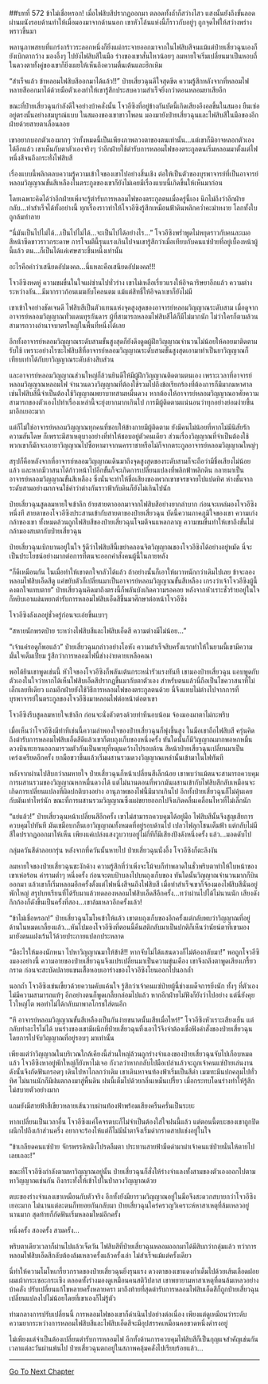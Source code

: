 ##บทที่ 572 ข้าไม่เชื่อหรอก!
เมื่อไฟสิบสีปรากฏออกมา ตลอดทั้งถ้ำก็สว่างไสว แสงนั้นยังถึงขั้นลอดผ่านผนังรอบด้านทำให้เมื่อมองมาจากด้านนอก เขาหัวโล้นแห่งนี้ก็ราวกับอยู่ๆ ถูกจุดไฟให้สว่างพร่างพราวขึ้นมา

พลานุภาพสยบที่แกร่งกร้าวระลอกหนึ่งก็ยิ่งแผ่กระจายออกมาจากในไฟสิบสีจนแม้แต่ป๋ายเสี่ยวฉุนเองก็ยังเบิกตากว้าง มองอึ้งๆ ไปยังไฟสิบสีในมือ ร่างของเขาสั่นไหวน้อยๆ ลมหายใจเริ่มเปลี่ยนมาเป็นหอบถี่ ในดวงตาทั้งคู่ของเขาก็ยิ่งเผยให้เห็นถึงความตื่นเต้นและฮึกเหิม

“สำเร็จแล้ว ข้าหลอมไฟสิบสีออกมาได้แล้ว!!” ป๋ายเสี่ยวฉุนดีใจสุดขีด ความรู้สึกหลังจากที่หลอมไฟหลายสีออกมาได้ด้วยมือตัวเองทำให้เขารู้สึกประสบความสำเร็จยิ่งกว่าตอนหลอมยาเสียอีก

ขณะที่ป๋ายเสี่ยวฉุนกำลังดีใจอย่างบ้าคลั่งนั้น โจวอีซิงที่อยู่ข้างกันบัดนี้เกิดเสียงอึงอลขึ้นในสมอง ยืนเซ่ออยู่ตรงนั้นอย่างสมบูรณ์แบบ ในสมองของเขาขาวโพลน มองมายังป๋ายเสี่ยวฉุนและไฟสิบสีในมือของอีกฝ่ายด้วยสายตาเลื่อนลอย

เขาอยากบอกตัวเองมากๆ ว่าทั้งหมดนี้เป็นเพียงภาพลวงตาของตนเท่านั้น...แต่เขาก็มิอาจหลอกตัวเองได้อีกแล้ว เขาเห็นกับตาตัวเองจริงๆ ว่าอีกฝ่ายใช้ตำรับการหลอมไฟของตระกูลตนเริ่มหลอมมาตั้งแต่ไฟหนึ่งสีจนถึงกระทั่งไฟสิบสี

เรื่องแบบนี้พลิกตลบความรู้ความเข้าใจของเขาไปอย่างสิ้นเชิง ต่อให้เป็นตัวของบุรพาจารย์ที่เป็นอาจารย์หลอมวิญญาณขั้นสีเหลืองในตระกูลของเขาก็ยังไม่เคยมีเรื่องแบบนี้เกิดขึ้นให้เห็นมาก่อน

โดยเฉพาะคิดได้ว่าอีกฝ่ายเพิ่งจะรู้ตำรับการหลอมไฟของตระกูลตนเมื่อครู่นี้เอง นึกไม่ถึงว่าอีกฝ่ายกลับ...ทำสำเร็จได้ทั้งอย่างนี้ ทุกเรื่องราวทำให้โจวอีซิงรู้สึกเหมือนฟ้าดินพลิกคว่ำคะมำหงาย โลกทั้งใบถูกล้มทำลาย

“นี่มันเป็นไปไม่ได้...เป็นไปไม่ได้...จะเป็นไปได้อย่างไร...” โจวอีซิงพร่ำพูดไม่หยุดราวกับคนละเมอ สีหน้าซีดขาวราวกระดาษ การโจมตีนี้รุนแรงเกินไปจนเขารู้สึกว่าเมื่อเทียบกับคนแซ่ป๋ายที่อยู่เบื้องหน้าผู้นี้แล้ว ตน...ก็เป็นได้แค่เศษสวะชิ้นหนึ่งเท่านั้น

อะไรคือคำว่าเสนียดอัปมงคล...นี่แหละคือเสนียดอัปมงคล!!!

โจวอีซิงหดหู่ ความขมขื่นในใจแผ่ซ่านไปทั่วร่าง เขาไม่เหลือเรี่ยวแรงให้อิจฉาริษยาอีกแล้ว ความต่างระหว่างกัน...มีมากราวก้อนเมฆกับโคลนตม แม้แต่สิทธิ์ให้อิจฉาเขาก็ยังไม่มี

เขาเข้าใจอย่างชัดเจนดี ไฟสิบสีเป็นตัวแทนแห่งจุดสูงสุดของอาจารย์หลอมวิญญาณระดับสาม เมื่อดูจากอาจารย์หลอมวิญญาณทั่วแดนทุรกันดาร ผู้ที่สามารถหลอมไฟสิบสีได้ก็มีไม่มากนัก ไม่ว่าใครก็ตามล้วนสามารถวางอำนาจบาตรใหญ่ในพื้นที่หนึ่งได้เลย

อีกทั้งอาจารย์หลอมวิญญาณระดับสามขั้นสูงสุดก็ยังดึงดูดผู้ฝึกวิญญาณจำนวนไม่น้อยให้คอยมาติดตามรับใช้ เพราะอย่างไรซะไฟสิบสีที่อาจารย์หลอมวิญญาณระดับสามขั้นสูงสุดเอามาทำเป็นยาวิญญาณก็เทียบเท่าได้กับยาวิญญาณระดับล่างสิบส่วน

และอาจารย์หลอมวิญญาณส่วนใหญ่ก็ล้วนยินดีให้มีผู้ฝึกวิญญาณติดตามตนเอง เพราะเวลาที่อาจารย์หลอมวิญญาณหลอมไฟ จำนวนดวงวิญญาณที่ต้องใช้รวมไปถึงข้อเรียกร้องที่ต้องการก็มีมากมหาศาล เช่นไฟสิบสีนี้จำเป็นต้องใช้วิญญาณพยาบาทสามหมื่นดวง หากต้องให้อาจารย์หลอมวิญญาณอาศัยความสามารถของตัวเองไปทำเรื่องเหล่านี้จะยุ่งยากมากเกินไป การมีผู้ติดตามแน่นอนว่าทุกอย่างย่อมง่ายขึ้นมาอีกเยอะมาก

แต่ก็ไม่ใช่อาจารย์หลอมวิญญาณทุกคนที่ชอบให้ข้างกายมีผู้ติดตาม ยังมีคนไม่น้อยที่หากไม่มีนิสัยรักความสันโดษ ก็เพราะมีสาเหตุบางอย่างที่ทำให้ชอบอยู่ตัวคนเดียว ส่วนเรื่องวิญญาณที่จำเป็นต้องใช้พวกเขาก็มักจะเอายาวิญญาณไปซื้อหามาจากนครราชาหรือไม่ก็จากตระกูลอาจารย์หลอมวิญญาณใหญ่ๆ

สรุปก็คือหลังจากที่อาจารย์หลอมวิญญาณเดินมาถึงจุดสูงสุดของระดับสามก็จะถือว่ามีชื่อเสียงไม่น้อยแล้ว และหากมีวาสนาได้ก้าวหน้าไปอีกขั้นก็จะเกิดการเปลี่ยนแปลงที่พลิกฟ้าพลิกดิน กลายมาเป็นอาจารย์หลอมวิญญาณขั้นสีเหลือง ซึ่งนั่นจะทำให้ชื่อเสียงของพวกเขาขจรขจายไปแปดทิศ ห่างชั้นจากระดับสามอย่างมากจนใช้คำว่าต่างกันราวฟ้ากับดินก็ยังไม่เกินไปนัก

ป๋ายเสี่ยวฉุนสูดลมหายใจเข้าลึก ย้ายสายตาออกมาจากไฟสิบสีอย่างยากลำบาก ก่อนจะเหล่มองโจวอีซิงหนึ่งที สายตาของโจวอีซิงประสานเข้ากับสายตาของป๋ายเสี่ยวฉุน บัดนี้ความภาคภูมิใจของเขา ความเก่งกล้าของเขา ทั้งหมดล้วนถูกไฟสิบสีของป๋ายเสี่ยวฉุนโจมตีจนแหลกลาญ ความขมขื่นทำให้เขาถึงขั้นไม่กล้ามองสบตากับป๋ายเสี่ยวฉุน

ป๋ายเสี่ยวฉุนเบิกบานอยู่ในใจ รู้ดีว่าไฟสิบสีนี้เขย่าคลอนจิตวิญญาณของโจวอีซิงได้อย่างอยู่หมัด นี่จะเป็นประโยชน์อย่างมากต่อการที่ตนจะออกคำสั่งคนผู้นี้ในภายหลัง

“ก็ดีเหมือนกัน ในเมื่อทำให้เขาตกใจกลัวได้แล้ว ถ้าอย่างนั้นก็เอาให้ผวาหนักกว่าเดิมไปเลย ข้าจะลองหลอมไฟสิบเอ็ดสีดู แค่ขยับตัวก็เปลี่ยนมาเป็นอาจารย์หลอมวิญญาณขั้นสีเหลือง เกรงว่าเจ้าโจวอีซิงผู้นี้คงตกใจแทบตาย” ป๋ายเสี่ยวฉุนคิดมาถึงตรงนี้ก็พลันบังเกิดความรอคอย หลังจากหัวเราะชั่วร้ายอยู่ในใจก็หยิบเอาแผ่นหยกตำรับการหลอมไฟสิบเอ็ดสีขึ้นมาศึกษาต่อหน้าโจวอีซิง

โจวอีซิงลังเลอยู่ชั่วครู่ก่อนจะเอ่ยขึ้นเบาๆ

“สหายนักพรตป๋าย ระหว่างไฟสิบสีและไฟสิบเอ็ดสี ความต่างมีไม่น้อย...”

“เจ้าแค่รอดูก็พอแล้ว” ป๋ายเสี่ยวฉุนกล่าวอย่างโอหัง ความสำเร็จสิบครั้งแรกทำให้ในยามนี้เขามีความมั่นใจเต็มเปี่ยม รู้สึกว่าการหลอมไฟนี้ช่างง่ายดายเหลือคณา

พอได้ยินเขาพูดเช่นนี้ หัวใจของโจวอีซิงก็พลันเต้นกระหน่ำรัวแรงทันที เขามองป๋ายเสี่ยวฉุน แอบพูดกับตัวเองในใจว่าหากได้เห็นไฟสิบเอ็ดสีปรากฏขึ้นมากับตาตัวเอง สำหรับตนแล้วนี่ถือเป็นโชควาสนาที่ไม่เล็กเลยทีเดียว แถมอีกฝ่ายยังใช้วิธีการหลอมไฟของตระกูลตนด้วย นี่จึงแทบไม่ต่างไปจากการที่บุรพาจารย์ในตระกูลของโจวอีซิงมาหลอมไฟต่อหน้าต่อตาเขา

โจวอีซิงรีบสูดลมหายใจเข้าลึก ก่อนจะนั่งตัวตรงด้วยท่าทีนอบน้อม จ้องมองมาตาไม่กะพริบ

เมื่อเห็นว่าโจวอีซิงมีท่าทีเช่นนี้ความลำพองใจของป๋ายเสี่ยวฉุนก็พุ่งขึ้นสูง ในมือเขาถือไฟสิบสี ครุ่นคิดถึงตำรับการหลอมไฟสิบเอ็ดสีดีแล้วเขาก็ตบถุงเก็บของหนึ่งครั้ง ทันใดนั้นก็มีวิญญาณมากพอหกหมื่นดวงบินทะยานออกมารวมตัวกันเป็นพายุที่หมุนคว้างไปรอบด้าน สีหน้าป๋ายเสี่ยวฉุนเปลี่ยนมาเป็นเคร่งเครียดอีกครั้ง ยกมือขวาขึ้นแล้วเริ่มผสานรวมดวงวิญญาณเหล่านั้นเข้ามาในไฟทันที

หลังจากผ่านไปสิบกว่าลมหายใจ ป๋ายเสี่ยวฉุนก็หน้าเปลี่ยนสีเล็กน้อย เขาพบว่าแม้ตนจะสามารถควบคุมการผสานรวมของวิญญาณหกหมื่นดวงได้ แต่ไม่นานตอนที่พวกมันผสานเข้ากับไฟสิบสีกลับเหมือนจะเกิดการเปลี่ยนแปลงที่ผิดปกติบางอย่าง อานุภาพของไฟนี้มีมากเกินไป อีกทั้งป๋ายเสี่ยวฉุนก็ไม่คุ้นเคยกับมันเท่าไหร่นัก ขณะที่การผสานรวมวิญญาณซึ่งแผ่ขยายออกไปจึงเกิดคลื่นเคลื่อนไหวที่ไม่เล็กนัก

“แย่แล้ว!” ป๋ายเสี่ยวฉุนหน้าเปลี่ยนสีอีกครั้ง เขาไม่สามารถควบคุมได้อยู่มือ ไฟสิบสีนั้นจึงสูญเสียการควบคุมไปทันที มันเขมือบกลืนเอาวิญญาณทั้งหมดที่อยู่รอบด้านไป เปลวไฟลุกโชนเต็มฟ้า แต่กลับไม่มีสีใดปรากฏออกมาให้เห็น เพียงแค่เปล่งแสงวูบวาบอยู่ไม่กี่ทีก็มีเสียงปังดังหนึ่งครั้ง แล้ว...มอดดับไป

กลุ่มควันสีดำลอยกรุ่น หลังจากที่ควันนั้นหายไป ป๋ายเสี่ยวฉุนนั่งอึ้ง โจวอีซิงก็ตะลึงงัน

ลมหายใจของป๋ายเสี่ยวฉุนชะงักค้าง ความรู้สึกที่ว่าเพิ่งจะโม้จบก็ทำพลาดในชั่วพริบตาทำให้ใบหน้าของเขาเห่อร้อน คำรามต่ำๆ หนึ่งครั้ง ก่อนจะตบป้าบลงไปบนถุงเก็บของ ทันใดนั้นวิญญาณจำนวนมากก็บินออกมา แล้วเขาก็เริ่มหลอมอีกครั้งตั้งแต่ไฟหนึ่งสีจนถึงไฟสิบสี เมื่อทำสำเร็จเขาก็จ้องมองไฟสิบสีนั่นอยู่พักใหญ่ สรุปบทเรียนที่ได้รับมาแล้วทดลองหลอมไฟสิบเอ็ดสีอีกครั้ง...ทว่าผ่านไปได้ไม่นานนัก เสียงดังกึกก้องก็ดังขึ้นเป็นครั้งที่สอง...เขาล้มเหลวอีกครั้งแล้ว!

“ข้าไม่เชื่อหรอก!” ป๋ายเสี่ยวฉุนโมโหเข้าให้แล้ว เขาตบถุงเก็บของอีกครั้งแต่กลับพบว่าวิญญาณที่อยู่ด้านในหมดเกลี้ยงแล้ว...หันไปมองโจวอีซิงที่ตอนนี้คืนสติกลับมาเป็นปกติก็เห็นว่านัยน์ตาที่เขามองมายังตนแฝงเร้นไว้ด้วยประกายแปลกประหลาด

“มีอะไรให้มองนักหนา ไปหาวิญญาณมาให้ข้าสิ!! หากจับไม่ได้แสนดวงก็ไม่ต้องกลับมา!” พอถูกโจวอีซิงมองอย่างนี้ ความอายของป๋ายเสี่ยวฉุนจึงแปรเปลี่ยนมาเป็นความขุ่นเคือง เขาจึงถลึงตาพูดเสียงเกรี้ยวกราด ก่อนจะสะบัดปลายแขนเสื้อหอบเอาร่างของโจวอีซิงโยนออกไปนอกถ้ำ

นอกถ้ำ โจวอีซิงเข่นเขี้ยวด้วยความคับแค้นใจ รู้สึกว่าเจ้าคนแซ่ป๋ายผู้นี้ช่างเผด็จการยิ่งนัก ทั้งๆ ที่ตัวเองไม่มีความสามารถแท้ๆ อีกอย่างตนก็พูดเกลี้ยกล่อมไปแล้ว หากอีกฝ่ายไม่ฟังก็ยังว่าไปอย่าง แต่นี่ยังคุยโวใหญ่โต พอทำไม่ได้กลับมาพาลโกรธใส่ตนอีก

“หึ อาจารย์หลอมวิญญาณขั้นสีเหลืองเป็นกันง่ายขนาดนั้นเสียเมื่อไหร่!” โจวอีซิงหัวเราะเสียงเย็น แต่กลับทำอะไรไม่ได้ บนร่างของเขามีผนึกที่ป๋ายเสี่ยวฉุนทิ้งเอาไว้จึงจำต้องเชื่อฟังคำสั่งของป๋ายเสี่ยวฉุนโดยการไปจับวิญญาณที่อยู่รอบๆ มาเท่านั้น

เพียงแต่ว่าวิญญาณในบริเวณใกล้เคียงนี้ส่วนใหญ่ล้วนถูกร่างจำแลงของป๋ายเสี่ยวฉุนจับไปเกือบหมดแล้ว โจวอีซิงหาอยู่พักใหญ่ก็ยังหาไม่เจอ กังวลว่าหากกลับไปมือเปล่าแล้วจะถูกเจ้าคนแซ่ป๋ายเล่นงาน ดังนั้นจึงกัดฟันกรอดๆ เดินไปหาไกลกว่าเดิม เขาเดินหาจนท้องฟ้าเริ่มเป็นสีดำ เมฆทะมึนปกคลุมไปทั่วทิศ ไม่นานนักก็มีฝนตกลงมาสู่พื้นดิน ฝนนี้เต็มไปด้วยกลิ่นเหม็นเปรี้ยว เมื่อกระทบโดนร่างทำให้รู้สึกไม่สบายตัวอย่างมาก

แถมยังมีสายฟ้าสีเขียวหลายเส้นวาบผ่านท้องฟ้าพร้อมเสียงครืนครั่นเป็นระยะ

หากเปลี่ยนเป็นเวลาอื่น โจวอีซิงแค่โคจรตบะก็ไม่จำเป็นต้องใส่ใจฝนนี้แล้ว แต่ตอนนี้ตบะของเขาถูกปิดผนึกไปถึงเก้าส่วนครึ่ง อยากจะร้องไห้แต่ก็ไม่มีน้ำตาจึงเริ่มด่ากราดสาปแช่งอยู่ในใจ

“ข้าเกลียดคนแซ่ป๋าย จักรพรรดิหมิงโปรดลืมตา ประทานสายฟ้ามืดดำมาผ่าเจ้าคนแซ่ป๋ายนั่นให้ตายไปเลยเถอะ!”

ขณะที่โจวอีซิงกำลังตามหาวิญญาณอยู่นั้น ป๋ายเสี่ยวฉุนก็สั่งให้ร่างจำแลงทั้งสามของตัวเองออกไปตามหาวิญญาณเช่นกัน ถึงกระทั่งให้เข้าไปในป่าลวงวิญญาณด้วย

ตบะของร่างจำแลงเขาเหมือนกับตัวจริง อีกทั้งยังมียารวมวิญญาณอยู่ในมือจึงสะดวกสบายกว่าโจวอีซิงเยอะมาก ไม่นานแต่ละตนก็ทยอยกันกลับมา ป๋ายเสี่ยวฉุนใคร่ครวญวิเคราะห์หาสาเหตุที่ล้มเหลวอยู่นานมาก สุดท้ายก็กัดฟันเริ่มหลอมใหม่อีกครั้ง

หนึ่งครั้ง สองครั้ง สามครั้ง...

พริบตาเดียวเวลาก็ผ่านไปแล้วเจ็ดวัน ไฟสิบสีที่ป๋ายเสี่ยวฉุนหลอมออกมาได้มีสิบกว่ากลุ่มแล้ว ทว่าการหลอมไฟสิบเอ็ดสีกลับต้องล้มเหลวครั้งแล้วครั้งเล่า ไม่สำเร็จแม้แต่ครั้งเดียว

นี่ทำให้ความโมโหเกรี้ยวกราดของป๋ายเสี่ยวฉุนยิ่งรุนแรง ดวงตาของเขาแดงก่ำเต็มไปด้วยเส้นเลือดฝอย ผมเผ้ากระเซอะกระเซิง ตลอดทั้งร่างมองดูเหมือนคนสติวิปลาส เขาพยายามหาสาเหตุที่ตนล้มเหลวอย่างบ้าคลั่ง ปรับเปลี่ยนแก้ไขหลายครั้งหลายครา มาถึงท้ายที่สุดตำรับการหลอมไฟสิบเอ็ดสีก็ถูกป๋ายเสี่ยวฉุนเปลี่ยนแปลงไปไม่น้อยโดยที่เขาเองก็ไม่รู้ตัว

ท่ามกลางการปรับเปลี่ยนนี้ การหลอมไฟของเขาก็ดำเนินไปอย่างต่อเนื่อง เพียงแต่ดูเหมือนว่าระดับความยากระหว่างการหลอมไฟสิบสีและไฟสิบเอ็ดสีจะมีอุปสรรคเหมือนคอขวดหนึ่งดำรงอยู่

ไม่เพียงแต่จำเป็นต้องเปลี่ยนตำรับการหลอมไฟ อีกทั้งด้านการควบคุมไฟสิบสีก็เป็นกุญแจสำคัญเช่นกัน เวลาแต่ละวันผ่านพ้นไป ป๋ายเสี่ยวฉุนตกอยู่ในสภาพคลุ้มคลั่งไปเรียบร้อยแล้ว...


------


[Go To Next Chapter]( ./10.md)